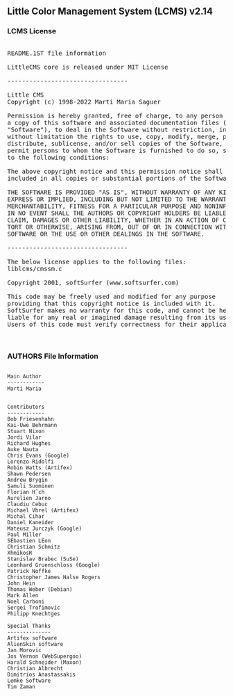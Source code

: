 ## Little Color Management System (LCMS) v2.14

### LCMS License
<pre>

README.1ST file information

LittleCMS core is released under MIT License

---------------------------------

Little CMS
Copyright (c) 1998-2022 Marti Maria Saguer

Permission is hereby granted, free of charge, to any person obtaining
a copy of this software and associated documentation files (the 
"Software"), to deal in the Software without restriction, including
without limitation the rights to use, copy, modify, merge, publish,
distribute, sublicense, and/or sell copies of the Software, and to 
permit persons to whom the Software is furnished to do so, subject
to the following conditions:

The above copyright notice and this permission notice shall be 
included in all copies or substantial portions of the Software.

THE SOFTWARE IS PROVIDED "AS IS", WITHOUT WARRANTY OF ANY KIND,
EXPRESS OR IMPLIED, INCLUDING BUT NOT LIMITED TO THE WARRANTIES OF 
MERCHANTABILITY, FITNESS FOR A PARTICULAR PURPOSE AND NONINFRINGEMENT.
IN NO EVENT SHALL THE AUTHORS OR COPYRIGHT HOLDERS BE LIABLE FOR ANY
CLAIM, DAMAGES OR OTHER LIABILITY, WHETHER IN AN ACTION OF CONTRACT,
TORT OR OTHERWISE, ARISING FROM, OUT OF OR IN CONNECTION WITH THE 
SOFTWARE OR THE USE OR OTHER DEALINGS IN THE SOFTWARE.

---------------------------------

The below license applies to the following files:
liblcms/cmssm.c

Copyright 2001, softSurfer (www.softsurfer.com)

This code may be freely used and modified for any purpose
providing that this copyright notice is included with it.
SoftSurfer makes no warranty for this code, and cannot be held
liable for any real or imagined damage resulting from its use.
Users of this code must verify correctness for their application.


</pre>

### AUTHORS File Information
```

Main Author
------------
Marti Maria 


Contributors 
------------
Bob Friesenhahn 
Kai-Uwe Behrmann
Stuart Nixon
Jordi Vilar
Richard Hughes
Auke Nauta
Chris Evans (Google)
Lorenzo Ridolfi 
Robin Watts (Artifex)
Shawn Pedersen 
Andrew Brygin 
Samuli Suominen 
Florian Hˆch
Aurelien Jarno 
Claudiu Cebuc
Michael Vhrel (Artifex)
Michal Cihar 
Daniel Kaneider 
Mateusz Jurczyk (Google)
Paul Miller
SÈbastien LÈon
Christian Schmitz
XhmikosR
Stanislav Brabec (SuSe)
Leonhard Gruenschloss (Google)
Patrick Noffke
Christopher James Halse Rogers
John Hein
Thomas Weber (Debian)
Mark Allen
Noel Carboni
Sergei Trofimovic
Philipp Knechtges

Special Thanks 
--------------
Artifex software
AlienSkin software
Jan Morovic
Jos Vernon (WebSupergoo)
Harald Schneider (Maxon)
Christian Albrecht 
Dimitrios Anastassakis 
Lemke Software 
Tim Zaman


```
